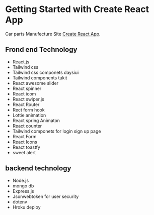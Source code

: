 # Getting Started with Create React App


Car parts Manufecture Site [Create React App](https://apar-motors.web.app/).


<!-- what i will use -->
## Frond end Technology

* React.js
* Tailwind css
* Tailwind css componets daysiui
* Tailwind components tukit
* React awesome slider
* React spinner
* React icom
* React swiper.js
* React Router
* Rect form hook
* Lottie animation
* React spring Animaton
* React counter 
* Tailwind componets for login sign up page
* React Form 
* React Icons
* React toastfy
* sweet alert
 

## backend technology

* Node.js
* mongo db
* Express.js
* Jsonwebtoken for user security
* dotenv
* Hroku deploy
 